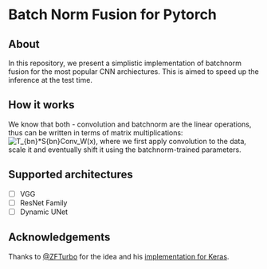 # Batch Norm Fusion for Pytorch

## About 

In this repository, we present a simplistic implementation of batchnorm fusion for the most popular CNN archiectures. This is aimed to speed up the inference at the test time.

## How it works

We know that both - convolution and batchnorm are the linear operations, thus can be written in terms of matrix multiplications: ![T_{bn}*S{bn}*Conv_W*(x)](https://latex.codecogs.com/gif.latex?T_{bn}*S_{bn}*W_{conv}*x), where we first apply convolution to the data, scale it and eventually shift it using the batchnorm-trained parameters.

## Supported architectures

- [ ] VGG
- [ ] ResNet Family
- [ ] Dynamic UNet

## Acknowledgements

Thanks to [@ZFTurbo](https://github.com/ZFTurbo) for the idea and his [implementation for Keras](https://github.com/ZFTurbo/Keras-inference-time-optimizer).
